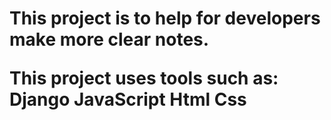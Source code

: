 
<h1> This project is to help for developers make more clear notes.

**This project uses tools such as:**
Django
JavaScript
Html
Css

